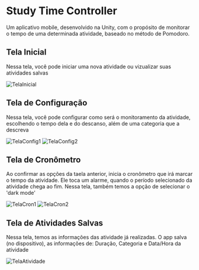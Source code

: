 # Study Time Controller
Um aplicativo mobile, desenvolvido na Unity, com o propósito de monitorar o tempo de uma determinada atividade, baseado no método de Pomodoro.

## Tela Inicial

Nessa tela, você pode iniciar uma nova atividade ou vizualizar suas atividades salvas

![TelaInicial](https://github.com/matheus-novo/assets/blob/master/Captura%20de%20Tela%20(16).png)

## Tela de Configuração

Nessa tela, você pode configurar como será o monitoramento da atividade, escolhendo o tempo dela e do descanso, além de uma categoria que a descreva

![TelaConfig1](https://github.com/matheus-novo/assets/blob/master/Captura%20de%20Tela%20(19).png)
![TelaConfig2](https://github.com/matheus-novo/assets/blob/master/Captura%20de%20Tela%20(20).png)

## Tela de Cronômetro

Ao confirmar as opções da taela anterior, inicia o cronômetro que irá marcar o tempo da atividade. Ele toca um alarme, quando o período selecionado da atividade chega ao fim. Nessa tela, também temos a opção de selecionar o 'dark mode'

![TelaCron1](https://github.com/matheus-novo/assets/blob/master/Captura%20de%20Tela%20(21).png)
![TelaCron2](https://github.com/matheus-novo/assets/blob/master/Captura%20de%20Tela%20(22).png)

## Tela de Atividades Salvas

Nessa tela, temos as informações das atividade já realizadas. O app salva (no dispositivo), as informações de: Duração, Categoria e Data/Hora da atividade

![TelaAtividade](https://github.com/matheus-novo/assets/blob/master/Captura%20de%20Tela%20(23).png)